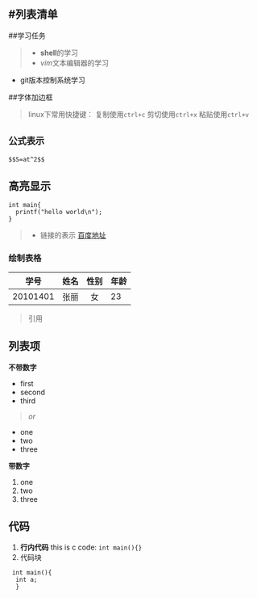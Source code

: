 #列表清单
------
##学习任务
>* **shell**的学习
>* *vim*文本编辑器的学习

- git版本控制系统学习

##字体加边框
>linux下常用快捷键：
复制使用`ctrl+c`
剪切使用`ctrl+x`
粘贴使用`ctrl+v`

## `公式表示`

    $$S=at^2$$

## 高亮显示
```
int main{
  printf("hello world\n");
}
```

>* 链接的表示
[百度地址](http://www.baidu.com)

### 绘制表格

学号|姓名|性别|年龄
-- |---:|:----:|:---
20101401|张丽|女|23

> 引用

## 列表项
**不带数字**
- first
- second
- third

> *or*

* one
* two
* three

**带数字**

1. one
2. two
3. three

## 代码
1. **行内代码**
  this is c code: `int main(){}`
2. 代码块
 ``` 
  int main(){
   int a;
   } 
 ```
 


